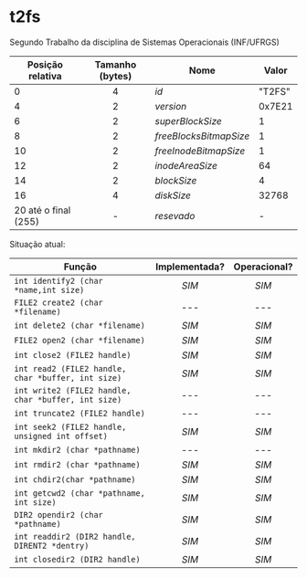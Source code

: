 # t2fs

Segundo Trabalho da disciplina de Sistemas Operacionais (INF/UFRGS)

| Posição relativa		| Tamanho (bytes)   | Nome 				  		| Valor      |
| --------------------- |:-----------------:| ------------------------- | ---------- |
| 0 					| 4 				| *id* 						| "T2FS" 	 |
| 4 					| 2 				| *version* 				| 0x7E21     |
| 6 					| 2 				| *superBlockSize*  		| 1	 		 |
| 8 					| 2	 				| *freeBlocksBitmapSize* 	| 1 	 	 |
| 10 					| 2	 				| *freeInodeBitmapSize* 	| 1 		 |
| 12 					| 2 				| *inodeAreaSize*  			| 64 		 |
| 14 					| 2 				| *blockSize*  				| 4  		 |
| 16 			     	| 4 				| *diskSize*				| 32768 	 |
| 20 até o final (255)  | - 				| *resevado*				| - 		 | 



Situação atual:

| Função													| Implementada?		| Operacional?				|
| --------------------------------------------------------- |:-----------------:|:-------------------------:|
| `int identify2 (char *name,int size)`						| *SIM*				| *SIM* 					|
| `FILE2 create2 (char *filename)`							| *---*				| *---* 					|
| `int delete2 (char *filename)`							| *SIM*				| *SIM* 					|
| `FILE2 open2 (char *filename)`							| *SIM*				| *SIM* 					|
| `int close2 (FILE2 handle)` 								| *SIM*				| *SIM* 					|
| `int read2 (FILE2 handle, char *buffer, int size)`		| *SIM*				| *SIM* 					|
| `int write2 (FILE2 handle, char *buffer, int size)`		| *---*				| *---* 					|
| `int truncate2 (FILE2 handle)`							| *---*				| *---* 					|
| `int seek2 (FILE2 handle, unsigned int offset)`			| *SIM*				| *SIM* 					|
| `int mkdir2 (char *pathname)`								| *---*				| *---* 					|
| `int rmdir2 (char *pathname)`								| *SIM*				| *SIM* 					|
| `int chdir2(char *pathname)`								| *SIM*				| *SIM* 					|
| `int getcwd2 (char *pathname, int size)`					| *SIM*				| *SIM* 					|
| `DIR2 opendir2 (char *pathname)`							| *SIM*				| *SIM* 					|
| `int readdir2 (DIR2 handle, DIRENT2 *dentry)`				| *SIM*				| *SIM* 					|
| `int closedir2 (DIR2 handle) `							| *SIM*				| *SIM* 					|

